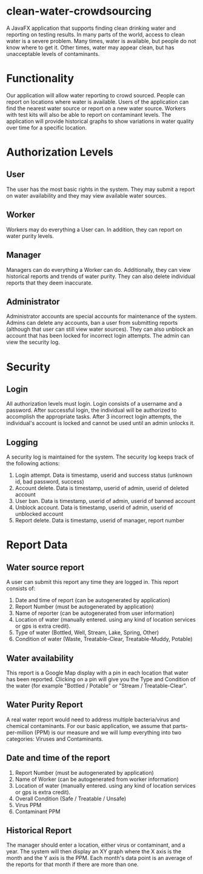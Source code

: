 # clean-water-crowdsourcing
A JavaFX application that supports finding clean drinking water and reporting on testing results. In many parts of the world, access to clean water is a severe problem. Many times, water is available, but people do not know where to get it. Other times, water may appear clean, but has unacceptable levels of contaminants.

# Functionality
Our application will allow water reporting to crowd sourced. People can report on locations where water is available. Users of the application can find the nearest water source or report on a new water source. Workers with test kits will also be able to report on contaminant levels. The application will provide historical graphs to show variations in water quality over time for a specific location.

# Authorization Levels
## User
The user has the most basic rights in the system. They may submit a report on water availability and they may view available water sources.

## Worker
Workers may do everything a User can. In addition, they can report on water purity levels.

## Manager
Managers can do everything a Worker can do. Additionally, they can view historical reports and trends of water purity. They can also delete individual reports that they deem inaccurate.

## Administrator
Administrator accounts are special accounts for maintenance of the system. Admins can delete any accounts, ban a user from submitting reports (although that user can still view water sources). They can also unblock an account that has been locked for incorrect login attempts. The admin can view the security log.

# Security
## Login
All authorization levels must login. Login consists of a username and a password. After successful login, the individual will be authorized to accomplish the appropriate tasks. After 3 incorrect login attempts, the individual's account is locked and cannot be used until an admin unlocks it.

## Logging
A security log is maintained for the system. The security log keeps track of the following actions:
  1. Login attempt. Data is timestamp, userid and success status (unknown id, bad password, success)
  2. Account delete. Data is timestamp, userid of admin, userid of deleted account
  3. User ban. Data is timestamp, userid of admin, userid of banned account
  4. Unblock account. Data is timestamp, userid of admin, userid of unblocked account
  5. Report delete. Data is timestamp, userid of manager, report number

# Report Data

## Water source report
A user can submit this report any time they are logged in. This report consists of:

  1. Date and time of report (can be autogenerated by application)
  2. Report Number (must be autogenerated by application)
  3. Name of reporter (can be autogenerated from user information)
  4. Location of water (manually entered. using any kind of location services or gps is extra credit).
  5. Type of water (Bottled, Well, Stream, Lake, Spring, Other)
  6. Condition of water (Waste, Treatable-Clear, Treatable-Muddy, Potable)

## Water availability
This report is a Google Map display with a pin in each location that water has been reported. Clicking on a pin will give you the Type and Condition of the water (for example "Bottled / Potable" or "Stream / Treatable-Clear".

## Water Purity Report
A real water report would need to address multiple bacteria/virus and chemical contaminants. For our basic application, we assume that parts-per-million (PPM) is our measure and we will lump everything into two categories: Viruses and Contaminants.

## Date and time of the report
  1. Report Number (must be autogenerated by application)
  2. Name of Worker (can be autogenerated from worker information)
  3. Location of water (manually entered. using any kind of location services or gps is extra credit).
  4. Overall Condition (Safe / Treatable / Unsafe)
  5. Virus PPM
  6. Contaminant PPM

## Historical Report
The manager should enter a location, either virus or contaminant, and a year. The system will then display an XY graph where the X axis is the month and the Y axis is the PPM. Each month's data point is an average of the reports for that month if there are more than one.
